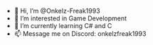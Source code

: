 - 👋 Hi, I’m @Onkelz-Freak1993
- 👀 I’m interested in Game Development
- 🌱 I’m currently learning C# and C
- 📫 Message me on Discord: onkelzfreak1993

<!---
Onkelz-Freak1993/Onkelz-Freak1993 is a ✨ special ✨ repository because its `README.md` (this file) appears on your GitHub profile.
You can click the Preview link to take a look at your changes.
--->
